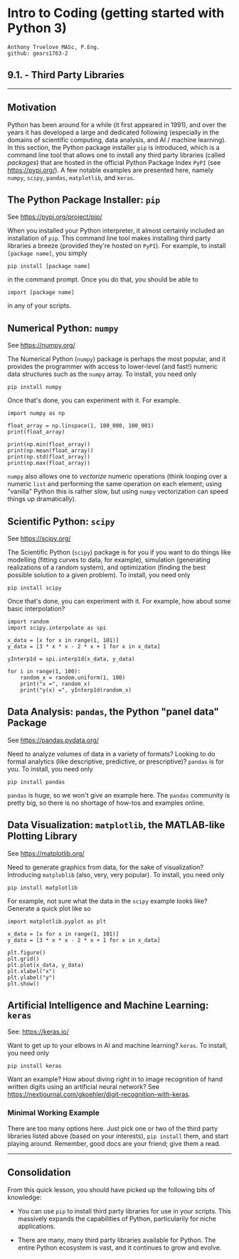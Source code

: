 # Intro to Coding (getting started with Python 3)

    Anthony Truelove MASc, P.Eng.
    github: gears1763-2


## 9.1. - Third Party Libraries

--------


## Motivation

Python has been around for a while (it first appeared in 1991), and over the years it
has developed a large and dedicated following (especially in the domains of scientific
computing, data analysis, and AI / machine learning). In this section, the Python 
package installer `pip` is introduced, which is a command line tool that allows one to 
install any third party libraries (called *packages*) that are hosted in the official 
Python Package Index `PyPI` (see <https://pypi.org/>). A few notable examples are
presented here, namely `numpy`, `scipy`, `pandas`, `matplotlib`, and `keras`.


## The Python Package Installer: `pip`

See <https://pypi.org/project/pip/>  

When you installed your Python interpreter, it almost certainly included an
installation of `pip`. This command line tool makes installing third party libraries a 
breeze (provided they're hosted on `PyPI`). For example, to install `[package name]`, 
you simply

    pip install [package name]

in the command prompt. Once you do that, you should be able to 

    import [package name]

in any of your scripts.


## Numerical Python: `numpy`

See <https://numpy.org/>  

The Numerical Python (`numpy`) package is perhaps the most popular, and it provides the 
programmer with access to lower-level (and fast!) numeric data structures such as the 
`numpy` array. To install, you need only 

    pip install numpy

Once that's done, you can experiment with it. For example.

    import numpy as np
    
    float_array = np.linspace(1, 100_000, 100_001)
    print(float_array)
    
    print(np.min(float_array))
    print(np.mean(float_array))
    print(np.std(float_array))
    print(np.max(float_array))

`numpy` also allows one to *vectorize* numeric operations (think looping over a numeric 
`list` and performing the same operation on each element; using "vanilla" Python this 
is rather slow, but using `numpy` vectorization can speed things up dramatically).


## Scientific Python: `scipy`

See <https://scipy.org/>  

The Scientific Python (`scipy`) package is for you if you want to do things like
modelling (fitting curves to data, for example), simulation (generating realizations of 
a random system), and optimization (finding the best possible solution to a given
problem). To install, you need only

    pip install scipy

Once that's done, you can experiment with it. For example, how about some basic
interpolation?

    import random
    import scipy.interpolate as spi
    
    x_data = [x for x in range(1, 101)]
    y_data = [3 * x * x - 2 * x + 1 for x in x_data]
    
    yInterp1d = spi.interp1d(x_data, y_data)
    
    for i in range(1, 100):
        random_x = random.uniform(1, 100)
        print("x =", random_x)
        print("y(x) =", yInterp1d(random_x)


## Data Analysis: `pandas`, the Python "panel data" Package

See <https://pandas.pydata.org/>  

Need to analyze volumes of data in a variety of formats? Looking to do formal analytics
(like descriptive, predictive, or prescriptive)? `pandas` is for you. To install, you 
need only

    pip install pandas

`pandas` is huge, so we won't give an example here. The `pandas` community is pretty big, 
so there is no shortage of how-tos and examples online.


## Data Visualization: `matplotlib`, the MATLAB-like Plotting Library

See <https://matplotlib.org/>  

Need to generate graphics from data, for the sake of visualization? Introducing
`matploblib` (also, very, very popular). To install, you need only 

    pip install matplotlib

For example, not sure what the data in the `scipy` example looks like? Generate a quick 
plot like so

    import matplotlib.pyplot as plt
    
    x_data = [x for x in range(1, 101)]
    y_data = [3 * x * x - 2 * x + 1 for x in x_data]
    
    plt.figure()
    plt.grid()
    plt.plot(x_data, y_data)
    plt.xlabel("x")
    plt.ylabel("y")
    plt.show()


## Artificial Intelligence and Machine Learning: `keras`

See: <https://keras.io/>  

Want to get up to your elbows in AI and machine learning? `keras`. To install, you need 
only

    pip install keras

Want an example? How about diving right in to image recognition of hand written digits 
using an artificial neural network? See
<https://nextjournal.com/gkoehler/digit-recognition-with-keras>.

### Minimal Working Example

There are too many options here. Just pick one or two of the third party libraries
listed above (based on your interests), `pip install` them, and start playing around. 
Remember, good docs are your friend; give them a read.

--------


## Consolidation 

From this quick lesson, you should have picked up the following bits of knowledge:  

  * You can use `pip` to install third party libraries for use in your scripts. This 
    massively expands the capabilities of Python, particularily for niche applications.
  
  * There are many, many third party libraries available for Python. The entire Python 
    ecosystem is vast, and it continues to grow and evolve.
